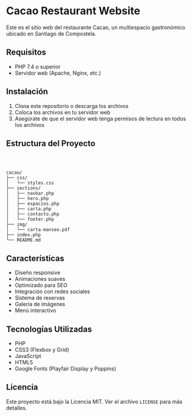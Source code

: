# Cacao Restaurant Website

Este es el sitio web del restaurante Cacao, un multiespacio gastronómico ubicado en Santiago de Compostela.

## Requisitos

- PHP 7.4 o superior
- Servidor web (Apache, Nginx, etc.)

## Instalación

1. Clona este repositorio o descarga los archivos
2. Coloca los archivos en tu servidor web
3. Asegúrate de que el servidor web tenga permisos de lectura en todos los archivos

## Estructura del Proyecto

```



cacao/
├── css/
│   └── styles.css
├── sections/
│   ├── navbar.php
│   ├── hero.php
│   ├── espacios.php
│   ├── carta.php
│   ├── contacto.php
│   └── footer.php
├── img/
│   └── carta-manseo.pdf
├── index.php
└── README.md
```

## Características

- Diseño responsive
- Animaciones suaves
- Optimizado para SEO
- Integración con redes sociales
- Sistema de reservas
- Galería de imágenes
- Menú interactivo

## Tecnologías Utilizadas

- PHP
- CSS3 (Flexbox y Grid)
- JavaScript
- HTML5
- Google Fonts (Playfair Display y Poppins)

## Licencia

Este proyecto está bajo la Licencia MIT. Ver el archivo `LICENSE` para más detalles. 